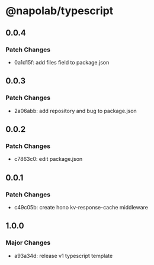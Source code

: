 # @napolab/typescript

## 0.0.4

### Patch Changes

- 0a1d15f: add files field to package.json

## 0.0.3

### Patch Changes

- 2a06abb: add repository and bug to package.json

## 0.0.2

### Patch Changes

- c7863c0: edit package.json

## 0.0.1

### Patch Changes

- c49c05b: create hono kv-response-cache middleware

## 1.0.0

### Major Changes

- a93a34d: release v1 typescript template
